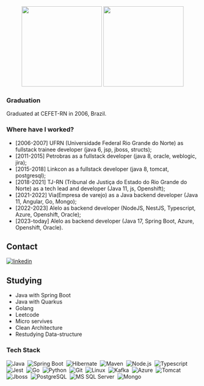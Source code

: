 <div align="center">
  <img height="210em" src="https://github-readme-stats.vercel.app/api?username=vyctorhff&show_icons=true&theme=gruvbox"/>
  <img height="210em" src="https://github-readme-stats.vercel.app/api/top-langs/?username=vyctorhff&theme=gruvbox"/>
</div>

### Graduation
Graduated at CEFET-RN in 2006, Brazil.


### Where have I worked?

- [2006-2007] UFRN (Universidade Federal Rio Grande do Norte) as fullstack trainee developer (java 6, jsp, jboss, structs);
- [2011-2015] Petrobras as a fullstack developer (java 8, oracle, weblogic, jira);
- [2015-2018] Linkcon as a fullstack developer (java 8, tomcat, postgresql);
- [2018-2021] TJ-RN (Tribunal de Justiça do Estado do Rio Grande do Norte) as a tech lead and developer (Java 11, js, Openshift);
- [2021-2022] Via(Empresa de varejo) as a Java backend developer (Java 11, Angular, Go, Mongo);
- [2022-2023] Alelo as backend developer (NodeJS, NestJS, Typescript, Azure, Openshift, Oracle);
- [2023-today] Alelo as backend developer (Java 17, Spring Boot, Azure, Openshift, Oracle).


## Contact
<a href="www.linkedin.com/in/victor-hugo-ferreira-de-figueiredo-522b0aba" target="_blank">
  <img align="center" src="https://img.shields.io/badge/-linkedin-05122A?style=flat&logo=linkedin" alt="linkedin"/>
</a>

## Studying

- Java with Spring Boot
- Java with Quarkus
- Golang
- Leetcode
- Micro servives
- Clean Architecture
- Restudying Data-structure

### Tech Stack
![Java](https://img.shields.io/badge/java--green?style=flat&logo=openjdk)&nbsp;
![Spring Boot](https://img.shields.io/badge/java-Spring%20Boot-green?style=flat&logo=spring)&nbsp;
![Hibernate](https://img.shields.io/badge/java-Hibernate-green?style=flat&logo=openjdk)&nbsp;
![Maven](https://img.shields.io/badge/java-Maven-green?style=flat&logo=openjdk)&nbsp;
![Node.js](https://img.shields.io/badge/javascript-Node.js-05122A?style=flat&logo=node.js)&nbsp;
![Typescript](https://img.shields.io/badge/javascript-Typescript-05122A?style=flat&logo=typescript)&nbsp;
![Jest](https://img.shields.io/badge/javascript-Jest-05122A?style=flat&logo=jest)&nbsp;
![Go](https://img.shields.io/badge/go--blue?style=flat&logo=go)&nbsp;
![Python](https://img.shields.io/badge/python--green?style=flat&logo=python)&nbsp;
![Git](https://img.shields.io/badge/-Git-05122A?style=flat&logo=git)&nbsp;
![Linux](https://img.shields.io/badge/mongo--blue?style=flat&logo=linux)&nbsp;
![Kafka](https://img.shields.io/badge/kafka--blue?style=flat&logo=apachekafka)&nbsp;
![Azure](https://img.shields.io/badge/azure--blue?style=flat&logo=azuredevops)&nbsp;
![Tomcat](https://img.shields.io/badge/tomcat--blue?style=flat&logo=apachetomcat)&nbsp;
![Jboss](https://img.shields.io/badge/jboss--blue?style=flat&logo=kafka)&nbsp;
![PostgreSQL](https://img.shields.io/badge/PostgreSQL--yellow?style=flat&logo=postgresql)&nbsp;
![MS SQL Server](https://img.shields.io/badge/MS%20SQL%20Server--yellow?style=flat&logo=microsoftsqlserver)&nbsp;
![Mongo](https://img.shields.io/badge/mongo--yellow?style=flat&logo=mongodb)&nbsp;

